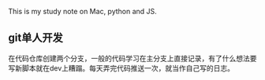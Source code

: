 This is my study note on Mac, python and JS.

## 	git单人开发

​	在代码仓库创建两个分支，一般的代码学习在主分支上直接记录，有了什么想法要写新脚本就在dev上糟蹋。每天弄完代码推送一次，就当作自己写的日志。